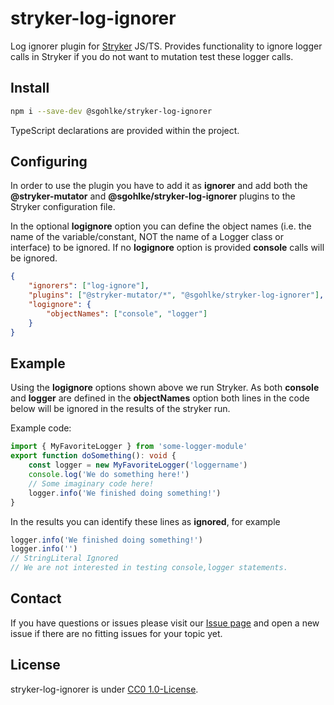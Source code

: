 # stryker-log-ignorer

Log ignorer plugin for [Stryker][1] JS/TS. Provides functionality to ignore logger calls in Stryker if you do not want to mutation test these logger calls.

## Install

```sh
npm i --save-dev @sgohlke/stryker-log-ignorer
```

TypeScript declarations are provided within the project.

## Configuring

In order to use the plugin you have to add it as **ignorer** and add both the **@stryker-mutator** and **@sgohlke/stryker-log-ignorer** plugins to the Stryker configuration file.

In the optional **logignore** option you can define the object names (i.e. the name of the variable/constant, NOT the name of a Logger class or interface) to be ignored. If no **logignore** option is provided **console** calls will be ignored.

```json
{
    "ignorers": ["log-ignore"],
    "plugins": ["@stryker-mutator/*", "@sgohlke/stryker-log-ignorer"],
    "logignore": {
        "objectNames": ["console", "logger"]
    }
}
```

## Example

Using the **logignore** options shown above we run Stryker. As both **console** and **logger** are defined in the **objectNames** option both lines in the code below will be ignored in the results of the stryker run.

Example code:

```typescript
import { MyFavoriteLogger } from 'some-logger-module'
export function doSomething(): void {
    const logger = new MyFavoriteLogger('loggername')
    console.log('We do something here!')
    // Some imaginary code here!
    logger.info('We finished doing something!')
}
```

In the results you can identify these lines as **ignored**, for example

```typescript
logger.info('We finished doing something!')
logger.info('')
// StringLiteral Ignored
// We are not interested in testing console,logger statements.
```

## Contact

If you have questions or issues please visit our [Issue page](https://github.com/sgohlke/stryker-log-ignorer/issues)
and open a new issue if there are no fitting issues for your topic yet.

## License

stryker-log-ignorer is under [CC0 1.0-License](./LICENSE).

[1]: https://stryker-mutator.io/
